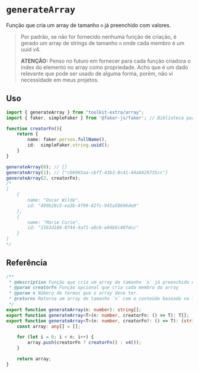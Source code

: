 # `generateArray`

Função que cria um array de tamanho `n` já preenchido com valores.

>Por padrão, se não for fornecido nenhuma função de criação, é gerado um array de strings de tamanho `n` onde cada membro é um uuid v4.
>
>**ATENÇÃO:** Penso no futuro em fornecer para cada função criadora o index do elemento no array como propriedade. Acho que é um dado relevante que pode ser usado de alguma forma, porém, não vi necessidade em meus projetos.

## Uso

```ts
import { generateArray } from "toolkit-extra/array";
import { faker, simpleFaker } from '@faker-js/faker'; // Biblioteca para criar dados fictícios para teste. Só relevante para esse exemplo.

function creatorFn(){
    return {
        name: faker.person.fullName(),
        id:  simpleFaker.string.uuid();
    }
}

generateArray(0); // []
generateArray(1); // ["cb6965aa-cbff-43b3-8c41-44ab629735cc"]
generateArray(2, creatorFn);
/*
[
    {
        name: "Oscar Wilde",
        id: "499b28c5-ea3b-4f99-82fc-945a58606de9"
    },
    {
        name: "Marie Curie",
        id: "1563d186-0744-4af1-a0cb-e04b6c48fdcc"
    }
]
*/
```

## Referência

```ts
/**
 * @description Função que cria um array de tamanho `n` já preenchido com valores.
 * @param creatorFn Função opcional que cria cada membro do array
 * @param n Número de termos que o array deve ter.
 * @returns Retorna um array de tamanho `n` com o conteúdo baseado na função criadora ou cada elemento será uma string UUIDV4 se `creatorFn` não for passado.
 */
export function generateArray(n: number): string[];
export function generateArray<T>(n: number, creatorFn: () => T): T[];
export function generateArray<T>(n: number, creatorFn?: () => T): (string | T)[] {
    const array: any[] = [];

    for (let i = 0; i < n; i++) {
        array.push(creatorFn ? creatorFn() : v4());
    }

    return array;
}
```
